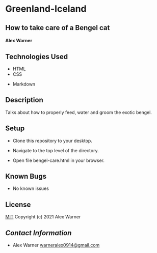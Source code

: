 # Greenland-Iceland

## How to take care of a Bengel cat


#### Alex Warner


## Technologies Used

- HTML
- CSS
* Markdown

## Description

Talks about how to properly feed, water and groom the exotic bengel.

## Setup

- Clone this repository to your desktop.

- Navigate to the top level of the directory.

- Open file bengel-care.html in your browser.

## Known Bugs

- No known issues

## License

[MIT](https://en.wikipedia.org/wiki/MIT_License)
Copyright (c) 2021 Alex Warner

## _Contact Information_

* Alex Warner warneralex0914@gmail.com